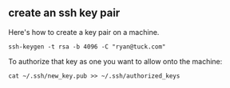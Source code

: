 ## create an ssh key pair

Here's how to create a key pair on a machine.

```
ssh-keygen -t rsa -b 4096 -C "ryan@tuck.com"
```

To authorize that key as one you want to allow onto the
machine:

```
cat ~/.ssh/new_key.pub >> ~/.ssh/authorized_keys
```


